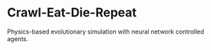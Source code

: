 # Crawl-Eat-Die-Repeat
Physics-based evolutionary simulation with neural network controlled agents. 

